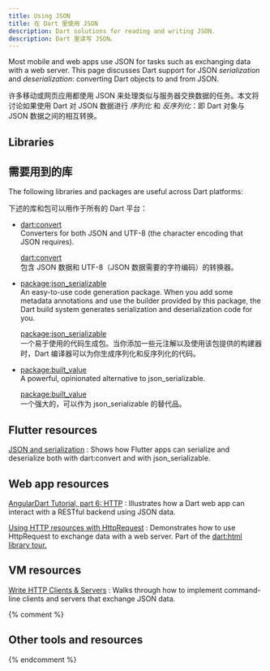 ```yaml
---
title: Using JSON
title: 在 Dart 里使用 JSON
description: Dart solutions for reading and writing JSON.
description: Dart 里读写 JSON。
---
```


Most mobile and web apps use JSON for tasks such as
exchanging data with a web server.
This page discusses Dart support for JSON _serialization_ and _deserialization_:
converting Dart objects to and from JSON.

许多移动或网页应用都使用 JSON 来处理类似与服务器交换数据的任务。本文将讨论如果使用 Dart 对 JSON 数据进行 _序列化_ 和 _反序列化_：即 Dart 对象与 JSON 数据之间的相互转换。

## Libraries

## 需要用到的库

The following libraries and packages are useful across Dart platforms:

下述的库和包可以用作于所有的 Dart 平台：

* [dart:convert](/guides/libraries/library-tour#dartconvert---decoding-and-encoding-json-utf-8-and-more)<br>
  Converters for both JSON and UTF-8
  (the character encoding that JSON requires).

  [dart:convert](/guides/libraries/library-tour#dartconvert---decoding-and-encoding-json-utf-8-and-more)<br>
  包含 JSON 数据和 UTF-8（JSON 数据需要的字符编码）的转换器。

* [package:json_serializable]({{site.pub}}/packages/json_serializable)<br>
  An easy-to-use code generation package.
  When you add some metadata annotations
  and use the builder provided by this package,
  the Dart build system generates serialization and deserialization code for you.

  [package:json_serializable]({{site.pub}}/packages/json_serializable)<br>
  一个易于使用的代码生成包。当你添加一些元注解以及使用该包提供的构建器时，Dart 编译器可以为你生成序列化和反序列化的代码。

* [package:built_value]({{site.pub}}/packages/built_value)<br>
  A powerful, opinionated alternative to json_serializable.

  [package:built_value]({{site.pub}}/packages/built_value)<br>
  一个强大的，可以作为 json_serializable 的替代品。

## Flutter resources

[JSON and serialization]({{site.flutter}}/docs/development/data-and-backend/json)
: Shows how Flutter apps can serialize and deserialize both
  with dart:convert and with json_serializable.


## Web app resources

[AngularDart Tutorial, part 6: HTTP]({{site.angulardart}}/tutorial/toh-pt6)
: Illustrates how a Dart web app can interact with a
  RESTful backend using JSON data.

[Using HTTP resources with HttpRequest](/guides/libraries/library-tour#using-http-resources-with-httprequest)
: Demonstrates how to use HttpRequest to exchange data with a web server.
  Part of the [dart:html library tour.](/guides/libraries/library-tour#darthtml)


## VM resources

[Write HTTP Clients & Servers](/tutorials/server/httpserver)
: Walks through how to implement command-line clients and servers
  that exchange JSON data.


{% comment %}
## Other tools and resources
{% endcomment %}
